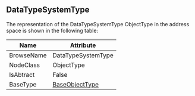 <!-- objecttype -->
## DataTypeSystemType

The representation of the DataTypeSystemType ObjectType in the address space is shown in the following table:  

|Name|Attribute|
|---|---|
|BrowseName|DataTypeSystemType|
|NodeClass|ObjectType|
|IsAbtract|False|
|BaseType|[BaseObjectType](../../../Part5/ObjectTypes/BaseObjectType/readme.md)|

